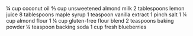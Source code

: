 ¼ cup coconut oil 
⅘ cup unsweetened almond milk 
2 tablespoons lemon juice 
8 tablespoons maple syrup 
1 teaspoon vanilla extract
1 pinch salt
1 ¼ cup almond flour
1 ¼ cup gluten-free flour blend
2 teaspoons baking powder
¼ teaspoon backing soda
1 cup fresh blueberries